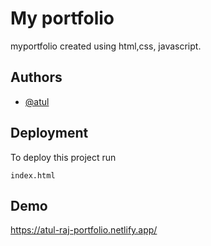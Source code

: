 
# My portfolio

myportfolio created using html,css, javascript.




## Authors

- [@atul](https://github.com/Atul-barnwal)


## Deployment

To deploy this project run


```
index.html

```








## Demo

https://atul-raj-portfolio.netlify.app/
